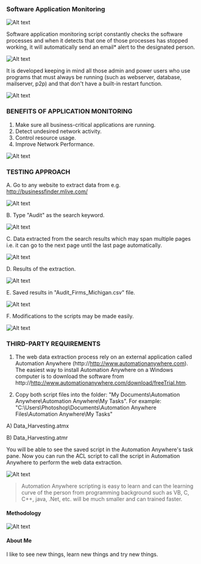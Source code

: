 ### Software Application Monitoring ###

![Alt text](http://173.0.133.251/images/GitHub/SoftwareMonitoring.jpg "Software Application Monitoring")

Software application monitoring script constantly checks the software processes and when it detects that one of those processes has stopped working, it will automatically send an email* alert to the designated person.

![Alt text](http://173.0.133.251/images/GitHub/notification.jpg "Notification")

It is developed keeping in mind all those admin and power users who use programs that must always be running (such as webserver, database, mailserver, p2p) and that don't have a built-in restart function.

![Alt text](http://173.0.133.251/images/GitHub/downtime.gif "Downtime Alert")


### BENEFITS OF APPLICATION MONITORING ###

<ol>
<li>Make sure all business-critical applications are running.</li>
<li>Detect undesired network activity.</li>
<li>Control resource usage.</li>
<li>Improve Network Performance.</li>
</ol>

![Alt text](http://173.0.133.251/images/GitHub/monitoring.jpg "Monitoring")




### TESTING APPROACH ###

A.  Go to any website to extract data from e.g. http://businessfinder.mlive.com/

![Alt text](http://173.0.133.251/images/GitHub/website-mlive.jpg "Website to extract data from")


B.  Type "Audit" as the search keyword.

![Alt text](http://173.0.133.251/images/GitHub/results.jpg "Keyword")


C.  Data extracted from the search results which may span multiple pages i.e. it can go to the next page until the last page automatically.

![Alt text](http://173.0.133.251/images/GitHub/extracted.jpg "Data extracted from the website")


D.  Results of the extraction.

![Alt text](http://173.0.133.251/images/GitHub/data.jpg "Results of the extraction")


E.  Saved results in "Audit_Firms_Michigan.csv" file.

![Alt text](http://173.0.133.251/images/GitHub/excel.jpg "Results saved in csv file")


F.  Modifications to the scripts may be made easily.

![Alt text](http://173.0.133.251/images/GitHub/script.jpg "Modifications to the scripts")


### THIRD-PARTY REQUIREMENTS ###

1.  The web data extraction process rely on an external application called Automation Anywhere (http://http://www.automationanywhere.com).  The easiest way to install Automation Anywhere on a Windows computer is to download the software from http://http://www.automationanywhere.com/download/freeTrial.htm.

2.  Copy both script files into the folder: "My Documents\Automation Anywhere\Automation Anywhere\My Tasks".  For example: "C:\Users\Photoshop\Documents\Automation Anywhere Files\Automation Anywhere\My Tasks"

A)  Data_Harvesting.atmx
 
B)  Data_Harvesting.atmr

You will be able to see the saved script in the Automation Anywhere's task pane.  Now you can run the ACL script to call the script in Automation Anywhere to perform the web data extraction.

![Alt text](http://173.0.133.251/images/GitHub/AA.jpg "Saved task")

<blockquote>Automation Anywhere scripting is easy to learn and can the learning curve of the person from programming background such as VB, C, C++, java, .Net, etc. will be much smaller and can trained faster.</blockquote>


#### Methodology ####

![Alt text](http://173.0.133.251/images/GitHub/use-methodology.gif "How I Work")


#### About Me ####

I like to see new things, learn new things and try new things.
